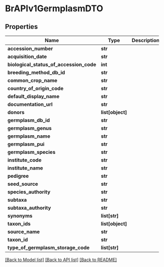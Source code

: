 # BrAPIv1GermplasmDTO

## Properties
Name | Type | Description | Notes
------------ | ------------- | ------------- | -------------
**accession_number** | **str** |  | [optional] 
**acquisition_date** | **str** |  | [optional] 
**biological_status_of_accession_code** | **int** |  | [optional] 
**breeding_method_db_id** | **str** |  | [optional] 
**common_crop_name** | **str** |  | [optional] 
**country_of_origin_code** | **str** |  | [optional] 
**default_display_name** | **str** |  | [optional] 
**documentation_url** | **str** |  | [optional] 
**donors** | **list[object]** |  | [optional] 
**germplasm_db_id** | **str** |  | [optional] 
**germplasm_genus** | **str** |  | [optional] 
**germplasm_name** | **str** |  | [optional] 
**germplasm_pui** | **str** |  | [optional] 
**germplasm_species** | **str** |  | [optional] 
**institute_code** | **str** |  | [optional] 
**institute_name** | **str** |  | [optional] 
**pedigree** | **str** |  | [optional] 
**seed_source** | **str** |  | [optional] 
**species_authority** | **str** |  | [optional] 
**subtaxa** | **str** |  | [optional] 
**subtaxa_authority** | **str** |  | [optional] 
**synonyms** | **list[str]** |  | [optional] 
**taxon_ids** | **list[object]** |  | [optional] 
**source_name** | **str** |  | [optional] 
**taxon_id** | **str** |  | [optional] 
**type_of_germplasm_storage_code** | **list[str]** |  | [optional] 

[[Back to Model list]](../README.md#documentation-for-models) [[Back to API list]](../README.md#documentation-for-api-endpoints) [[Back to README]](../README.md)

